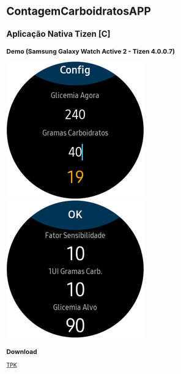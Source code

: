 # ContagemCarboidratosAPP

## Aplicação Nativa Tizen [C]

### Demo (Samsung Galaxy Watch Active 2 - Tizen 4.0.0.7)
[![](https://raw.githubusercontent.com/mvrpl/ContagemCarboidratosAPP/master/Watch_1.png)](#)
[![](https://raw.githubusercontent.com/mvrpl/ContagemCarboidratosAPP/master/Watch_2.png)](#)

### Download
[TPK](https://github.com/mvrpl/ContagemCarboidratosAPP/raw/native_tizen_watch/Debug/org.mvrpl.contcarboidratos-1.0.0-arm.tpk)
